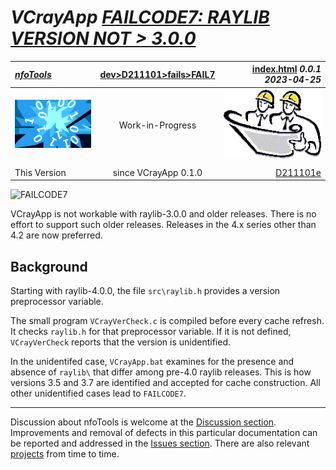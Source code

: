 <!-- index.md 0.0.1                 UTF-8                          2023-04-25
     ----1----|----2----|----3----|----4----|----5----|----6----|----7----|--*

                    FAILCODE7: RAYLIB VERSION NOT > 3.0.0
     -->

# ***VCrayApp** [FAILCODE7: RAYLIB VERSION NOT > 3.0.0](.)*

| ***[nfoTools](../../../../)*** | [dev](../../../)[>D211101](../../)[>fails](../)[>FAIL7](.) | [index.html](index.html) ***0.0.1 2023-04-25*** |
| :--                |       :-:          | --: |
| ![nfotools](../../../../images/nfoWorks-2014-06-02-1702-LogoSmall.png) | Work-in-Progress | ![Hard Hat Area](../../../../images/hardhat-logo.gif) |
|              |                     |           |
| This Version | since VCrayApp 0.1.0 | [D211101e](../../D211101e) |

![FAILCODE7](FAIL7-2023-04-24-1648-VCrayApp-0.1.0)

VCrayApp is not workable with raylib-3.0.0 and older releases.  There is
no effort to support such older releases.  Releases in the 4.x series other
than 4.2 are now preferred.

## Background

Starting with raylib-4.0.0, the file `src\raylib.h` provides a version
preprocessor variable.

The small program `VCrayVerCheck.c` is compiled before
every cache refresh.  It checks `raylib.h` for that preprocessor variable.  If
it is not defined, `VCrayVerCheck` reports that the version is unidentified.

In the unidentifed case, `VCrayApp.bat` examines for the presence and absence
of `raylib\` that differ among pre-4.0 raylib releases.  This is how versions
3.5 and 3.7 are identified and accepted for cache construction.  All other
unidentified cases lead to `FAILCODE7`.

----

Discussion about nfoTools is welcome at the
[Discussion section](https://github.com/orcmid/nfoTools/discussions).
Improvements and removal of defects in this particular documentation can be
reported and addressed in the
[Issues section](https://github.com/orcmid/nfoTools/issues).  There are also
relevant [projects](https://github.com/orcmid/nfoTools/projects?type=classic)
from time to time.

<!-- ----1----|----2----|----3----|----4----|----5----|----6----|----7----|--*


     0.0.1 2023-04-25T00:16Z First full draft
     0.0.0 2023-04-23T19:57Z Boilerplate from 0.0.0 FAIL6.

               *** end D211101/fails/FAIL7/index.md ***
     -->
